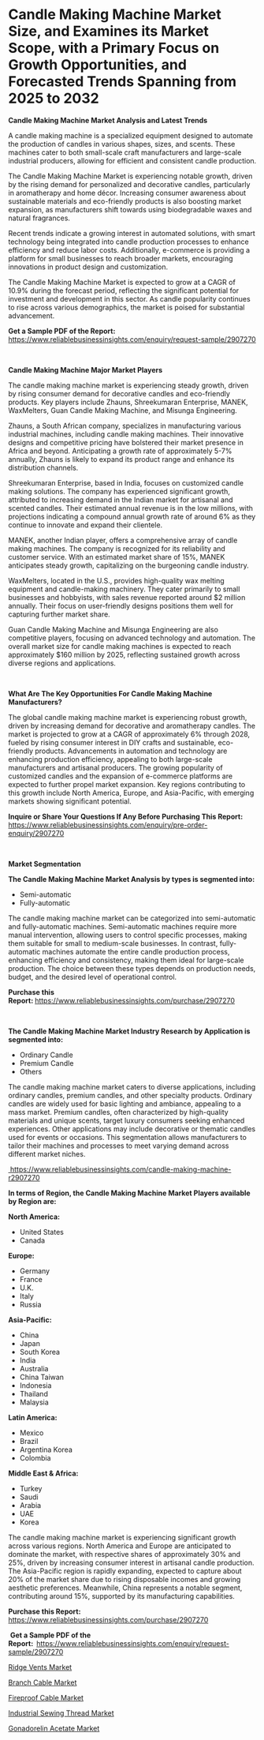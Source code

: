 <p><h1>Candle Making Machine Market Size, and Examines its Market Scope, with a Primary Focus on Growth Opportunities, and Forecasted Trends Spanning from 2025 to 2032</h1></p><p><strong>Candle Making Machine Market Analysis and Latest Trends</strong></p>
<p><p>A candle making machine is a specialized equipment designed to automate the production of candles in various shapes, sizes, and scents. These machines cater to both small-scale craft manufacturers and large-scale industrial producers, allowing for efficient and consistent candle production. </p><p>The Candle Making Machine Market is experiencing notable growth, driven by the rising demand for personalized and decorative candles, particularly in aromatherapy and home décor. Increasing consumer awareness about sustainable materials and eco-friendly products is also boosting market expansion, as manufacturers shift towards using biodegradable waxes and natural fragrances. </p><p>Recent trends indicate a growing interest in automated solutions, with smart technology being integrated into candle production processes to enhance efficiency and reduce labor costs. Additionally, e-commerce is providing a platform for small businesses to reach broader markets, encouraging innovations in product design and customization. </p><p>The Candle Making Machine Market is expected to grow at a CAGR of 10.9% during the forecast period, reflecting the significant potential for investment and development in this sector. As candle popularity continues to rise across various demographics, the market is poised for substantial advancement.</p></p>
<p><strong>Get a Sample PDF of the Report:&nbsp;</strong> <a href="https://www.reliablebusinessinsights.com/enquiry/request-sample/2907270?utm_campaign=57&utm_medium=2&utm_source=Github&utm_content=ia&utm_term=12032025&utm_id=candle-making-machine">https://www.reliablebusinessinsights.com/enquiry/request-sample/2907270</a></p>
<p>&nbsp;</p>
<p><strong>Candle Making Machine Major Market Players</strong></p>
<p><p>The candle making machine market is experiencing steady growth, driven by rising consumer demand for decorative candles and eco-friendly products. Key players include Zhauns, Shreekumaran Enterprise, MANEK, WaxMelters, Guan Candle Making Machine, and Misunga Engineering.</p><p>Zhauns, a South African company, specializes in manufacturing various industrial machines, including candle making machines. Their innovative designs and competitive pricing have bolstered their market presence in Africa and beyond. Anticipating a growth rate of approximately 5-7% annually, Zhauns is likely to expand its product range and enhance its distribution channels.</p><p>Shreekumaran Enterprise, based in India, focuses on customized candle making solutions. The company has experienced significant growth, attributed to increasing demand in the Indian market for artisanal and scented candles. Their estimated annual revenue is in the low millions, with projections indicating a compound annual growth rate of around 6% as they continue to innovate and expand their clientele.</p><p>MANEK, another Indian player, offers a comprehensive array of candle making machines. The company is recognized for its reliability and customer service. With an estimated market share of 15%, MANEK anticipates steady growth, capitalizing on the burgeoning candle industry.</p><p>WaxMelters, located in the U.S., provides high-quality wax melting equipment and candle-making machinery. They cater primarily to small businesses and hobbyists, with sales revenue reported around $2 million annually. Their focus on user-friendly designs positions them well for capturing further market share.</p><p>Guan Candle Making Machine and Misunga Engineering are also competitive players, focusing on advanced technology and automation. The overall market size for candle making machines is expected to reach approximately $160 million by 2025, reflecting sustained growth across diverse regions and applications.</p></p>
<p>&nbsp;</p>
<p><strong>What Are The Key Opportunities For Candle Making Machine Manufacturers?</strong></p>
<p><p>The global candle making machine market is experiencing robust growth, driven by increasing demand for decorative and aromatherapy candles. The market is projected to grow at a CAGR of approximately 6% through 2028, fueled by rising consumer interest in DIY crafts and sustainable, eco-friendly products. Advancements in automation and technology are enhancing production efficiency, appealing to both large-scale manufacturers and artisanal producers. The growing popularity of customized candles and the expansion of e-commerce platforms are expected to further propel market expansion. Key regions contributing to this growth include North America, Europe, and Asia-Pacific, with emerging markets showing significant potential.</p></p>
<p><strong>Inquire or Share Your Questions If Any Before Purchasing This Report:</strong> <a href="https://www.reliablebusinessinsights.com/enquiry/pre-order-enquiry/2907270?utm_campaign=57&utm_medium=2&utm_source=Github&utm_content=ia&utm_term=12032025&utm_id=candle-making-machine">https://www.reliablebusinessinsights.com/enquiry/pre-order-enquiry/2907270</a></p>
<p>&nbsp;</p>
<p><strong>Market Segmentation</strong></p>
<p><strong>The Candle Making Machine Market Analysis by types is segmented into:</strong></p>
<p><ul><li>Semi-automatic</li><li>Fully-automatic</li></ul></p>
<p><p>The candle making machine market can be categorized into semi-automatic and fully-automatic machines. Semi-automatic machines require more manual intervention, allowing users to control specific processes, making them suitable for small to medium-scale businesses. In contrast, fully-automatic machines automate the entire candle production process, enhancing efficiency and consistency, making them ideal for large-scale production. The choice between these types depends on production needs, budget, and the desired level of operational control.</p></p>
<p><strong>Purchase this Report:&nbsp;</strong><a href="https://www.reliablebusinessinsights.com/purchase/2907270?utm_campaign=57&utm_medium=2&utm_source=Github&utm_content=ia&utm_term=12032025&utm_id=candle-making-machine">https://www.reliablebusinessinsights.com/purchase/2907270</a></p>
<p>&nbsp;</p>
<p><strong>The Candle Making Machine Market Industry Research by Application is segmented into:</strong></p>
<p><ul><li>Ordinary Candle</li><li>Premium Candle</li><li>Others</li></ul></p>
<p><p>The candle making machine market caters to diverse applications, including ordinary candles, premium candles, and other specialty products. Ordinary candles are widely used for basic lighting and ambiance, appealing to a mass market. Premium candles, often characterized by high-quality materials and unique scents, target luxury consumers seeking enhanced experiences. Other applications may include decorative or thematic candles used for events or occasions. This segmentation allows manufacturers to tailor their machines and processes to meet varying demand across different market niches.</p></p>
<p><a href="https://www.reliablebusinessinsights.com/candle-making-machine-r2907270?utm_campaign=57&utm_medium=2&utm_source=Github&utm_content=ia&utm_term=12032025&utm_id=candle-making-machine">&nbsp;https://www.reliablebusinessinsights.com/candle-making-machine-r2907270</a></p>
<p><strong>In terms of Region, the Candle Making Machine Market Players available by Region are:</strong></p>
<p>
    <p> <strong> North America: </strong>
        <ul>
            <li>United States</li>
            <li>Canada</li>
        </ul>
        </p> 
    <p> <strong> Europe: </strong>
        <ul>
            <li>Germany</li>
            <li>France</li>
            <li>U.K.</li>
            <li>Italy</li>
            <li>Russia</li>
        </ul>
        </p> 
    <p> <strong> Asia-Pacific: </strong>
        <ul>
            <li>China</li>
            <li>Japan</li>
            <li>South Korea</li>
            <li>India</li>
            <li>Australia</li>
            <li>China Taiwan</li>
            <li>Indonesia</li>
            <li>Thailand</li>
            <li>Malaysia</li>
        </ul>
        </p> 
    <p> <strong> Latin America: </strong>
        <ul>
            <li>Mexico</li>
            <li>Brazil</li>
            <li>Argentina Korea</li>
            <li>Colombia</li>
        </ul>
        </p> 
    <p> <strong> Middle East & Africa: </strong>
        <ul>
            <li>Turkey</li>
            <li>Saudi</li>
            <li>Arabia</li>
            <li>UAE</li>
            <li>Korea</li>
        </ul>
    </p>
    </p>
<p><p>The candle making machine market is experiencing significant growth across various regions. North America and Europe are anticipated to dominate the market, with respective shares of approximately 30% and 25%, driven by increasing consumer interest in artisanal candle production. The Asia-Pacific region is rapidly expanding, expected to capture about 20% of the market share due to rising disposable incomes and growing aesthetic preferences. Meanwhile, China represents a notable segment, contributing around 15%, supported by its manufacturing capabilities.</p></p>
<p><strong>Purchase this Report: </strong><a href="https://www.reliablebusinessinsights.com/purchase/2907270?utm_campaign=57&utm_medium=2&utm_source=Github&utm_content=ia&utm_term=12032025&utm_id=candle-making-machine">https://www.reliablebusinessinsights.com/purchase/2907270</a></p>
<p>&nbsp;<strong>Get a Sample PDF of the Report:&nbsp;&nbsp;</strong><a href="https://www.reliablebusinessinsights.com/enquiry/request-sample/2907270?utm_campaign=57&utm_medium=2&utm_source=Github&utm_content=ia&utm_term=12032025&utm_id=candle-making-machine">https://www.reliablebusinessinsights.com/enquiry/request-sample/2907270</a></p>
<p><strong></strong></p>
<p><p><a href="https://github.com/rjaibiagha/Market-Research-Report-List-1/blob/main/ridge-vents-market.md?utm_campaign=57&utm_medium=2&utm_source=Github&utm_content=ia&utm_term=12032025&utm_id=candle-making-machine">Ridge Vents Market</a></p><p><a href="https://github.com/brinnoifon/Market-Research-Report-List-1/blob/main/branch-cable-market.md?utm_campaign=57&utm_medium=2&utm_source=Github&utm_content=ia&utm_term=12032025&utm_id=candle-making-machine">Branch Cable Market</a></p><p><a href="https://github.com/trenkkwasek84/Market-Research-Report-List-1/blob/main/fireproof-cable-market.md?utm_campaign=57&utm_medium=2&utm_source=Github&utm_content=ia&utm_term=12032025&utm_id=candle-making-machine">Fireproof Cable Market</a></p><p><a href="https://github.com/rumaskdallys2/Market-Research-Report-List-1/blob/main/industrial-sewing-thread-market.md?utm_campaign=57&utm_medium=2&utm_source=Github&utm_content=ia&utm_term=12032025&utm_id=candle-making-machine">Industrial Sewing Thread Market</a></p><p><a href="https://github.com/godekkutero4/Market-Research-Report-List-1/blob/main/gonadorelin-acetate-market.md?utm_campaign=57&utm_medium=2&utm_source=Github&utm_content=ia&utm_term=12032025&utm_id=candle-making-machine">Gonadorelin Acetate Market</a></p></p>
